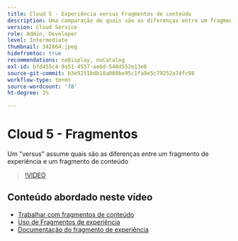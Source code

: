 ```yaml
---
title: Cloud 5 - Experiência versus Fragmentos de conteúdo
description: Uma comparação de quais são as diferenças entre um fragmento de experiência e um fragmento de conteúdo
version: Cloud Service
role: Admin, Developer
level: Intermediate
thumbnail: 342864.jpeg
hidefromtoc: true
recommendations: noDisplay, noCatalog
exl-id: bfd455c4-9a51-4537-ae6d-548d552e13e6
source-git-commit: b3e9251bdb18a008be95c1fa9e5c79252a74fc98
workflow-type: tm+mt
source-wordcount: '78'
ht-degree: 3%

---
```


# Cloud 5 - Fragmentos

Um &quot;versus&quot; assume quais são as diferenças entre um fragmento de experiência e um fragmento de conteúdo

>[!VIDEO](https://video.tv.adobe.com/v/342864?quality=12&learn=on)

## Conteúdo abordado neste vídeo

+ [Trabalhar com fragmentos de conteúdo](https://experienceleague.adobe.com/docs/experience-manager-cloud-service/content/assets/content-fragments/content-fragments.html)
+ [Uso de Fragmentos de experiência](https://experienceleague.adobe.com/docs/experience-manager-learn/sites/experience-fragments/experience-fragments-feature-video-use.html)
+ [Documentação do fragmento de experiência](https://experienceleague.adobe.com/docs/experience-manager-cloud-service/content/sites/authoring/fundamentals/experience-fragments.html)
